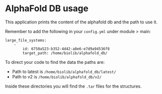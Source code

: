 # AlphaFold DB usage
This application prints the content of the alphafold db and the path to use it. 

Remember to add the following in your `config.yml` under module > main:
```
large_file_systems:
    -
        id: 6750a523-b352-4d42-a8e6-e7d9a94536f8
        target_path: /home/biolib/alphafold_db/
```

To direct your code to find the data the paths are:

- Path to latest is  `/home/biolib/alphafold_db/latest/`
- Path to v2 is `/home/biolib/alphafold_db/v2/`

Inside these directories you will find the `.tar` files for the structures.